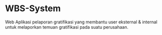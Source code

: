 # WBS-System
Web Aplikasi pelaporan gratifikasi yang membantu user eksternal &amp; internal untuk melaporkan temuan gratifikasi pada suatu perusahaan.
